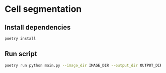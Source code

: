 # Cell segmentation

## Install dependencies

```bash
poetry install
```

## Run script

```bash
poetry run python main.py --image_dir IMAGE_DIR --output_dir OUTPUT_DIR
```
